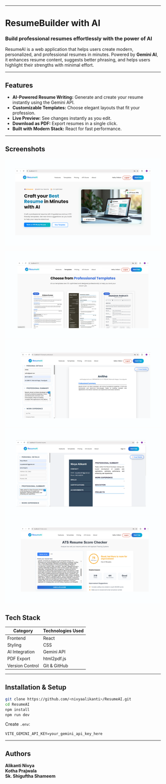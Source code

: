 

---

#  ResumeBuilder with AI

###  Build professional resumes effortlessly with the power of AI

ResumeAI is a web application that helps users create modern, personalized, and professional resumes in minutes.
Powered by **Gemini AI**, it enhances resume content, suggests better phrasing, and helps users highlight their strengths with minimal effort.

---

## Features
* **AI-Powered Resume Writing:** Generate and create your resume instantly using the Gemini API.
* **Customizable Templates:** Choose elegant layouts that fit your profession.
* **Live Preview:** See changes instantly as you edit.
* **Download as PDF:** Export resumes in a single click.
* **Built with Modern Stack:** React  for fast performance.

---
## Screenshots

![Live Preview Screenshot](src/assets/screenshots/home.png)

![Template Selection Screenshot](src/assets/screenshots/templates.png)
![Template Selection Screenshot](src/assets/screenshots/resume1.png)
![Template Selection Screenshot](src/assets/screenshots/resume2.png)
![Template Selection Screenshot](src/assets/screenshots/ats.png)


##  Tech Stack

| Category        | Technologies Used |
| --------------- | ----------------- |
| Frontend        | React             |
| Styling         | CSS               |
| AI Integration  | Gemini API        |
| PDF Export      | html2pdf.js       |
| Version Control | Git & GitHub      |

---

##  Installation & Setup

```bash
git clone https://github.com/<nivyaalikanti>/ResumeAI.git
cd ResumeAI
npm install
npm run dev
```

Create `.env`:

```
VITE_GEMINI_API_KEY=your_gemini_api_key_here
```


---


##  Authors

**Alikanti Nivya** <br>
**Kotha Prajwala** <br>
**Sk. Shiguftha Shameem** <br>